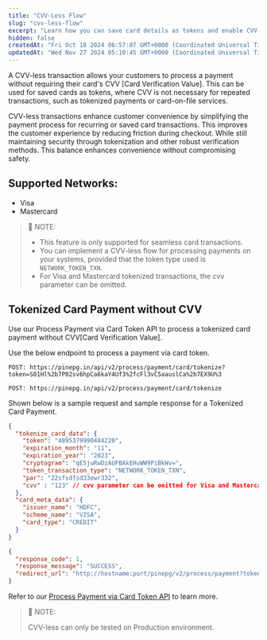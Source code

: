 ```yaml
---
title: "CVV-Less Flow"
slug: "cvv-less-flow"
excerpt: "Learn how you can save card details as tokens and enable CVV-less payment flow for customers via Plural."
hidden: false
createdAt: "Fri Oct 18 2024 06:57:07 GMT+0000 (Coordinated Universal Time)"
updatedAt: "Wed Nov 27 2024 05:10:45 GMT+0000 (Coordinated Universal Time)"
---
```

A CVV-less transaction allows your customers to process a payment without requiring their card's CVV [Card Verification Value]. This can be used for saved cards as tokens, where CVV is not necessary for repeated transactions, such as tokenized payments or card-on-file services. 

CVV-less transactions enhance customer convenience by simplifying the payment process for recurring or saved card transactions. This improves the customer experience by reducing friction during checkout. While still maintaining security through tokenization and other robust verification methods. This balance enhances convenience without compromising safety.

## Supported Networks:

- Visa 
- Mastercard 

> 📘 NOTE:
> 
> - This feature is only supported for seamless card transactions.
> - You can implement a CVV-less flow for processing payments on your systems, provided that the token type used is `NETWORK_TOKEN_TXN`.
> - For Visa and Mastercard tokenized transactions, the cvv parameter can be omitted.

## Tokenized Card Payment without CVV

Use our Process Payment via Card Token API to process a tokenized card payment without CVV[Card Verification Value].

Use the below endpoint to process a payment via card token.

```text UAT Endpoint
POST: https://pinepg.in/api/v2/process/payment/card/tokenize?token=S01Hl%2b7P02sv6hpCa6kaY4Uf3%2fcFl3vC5aauslCa%2b7EX9U%3
```
```text PROD Endpoint
POST: https://pinepg.in/api/v2/process/payment/card/tokenize
```

Shown below is a sample request and sample response for a Tokenized Card Payment.

```json Sample Request
{
  "tokenize_card_data": {
    "token": "4895379990484220",
    "expiration_month": "11",
    "expiration_year": "2023",
    "cryptogram": "qE5juRwDzAUFBAkEHuWW9PiBkWv=",
    "token_transaction_type": "NETWORK_TOKEN_TXN",
    "par": "22sfsdfsd33ewr332",
    "cvv" : "123" // cvv parameter can be omitted for Visa and Mastercard tokenized payments
  },
  "card_meta_data": {
    "issuer_name": "HDFC",
    "scheme_name": "VISA",
    "card_type": "CREDIT"
  }
}
```
```json Sample Response
{
  "response_code": 1,
  "response_message": "SUCCESS",
  "redirect_url": "http://hostname:port/pinepg/v2/process/payment?token=848RFsu%2bRnNcSsaZdzEgkeosvCc2o5lKTV4uKJF%2fcjE%3d"
}
```

Refer to our <a style="text-decoration:underline;" href="https://developer.pluralonline.com/v2.0/reference/process-payment-via-card-token" target="_blank">Process Payment via Card Token API</a> to learn more.

> 📘 NOTE:
> 
> CVV-less can only be tested on Production environment.
